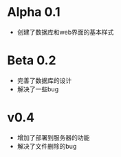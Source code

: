 # Alpha 0.1

- 创建了数据库和web界面的基本样式



# Beta 0.2

- 完善了数据库的设计
- 解决了一些bug

# v0.4

- 增加了部署到服务器的功能
- 解决了文件删除的bug